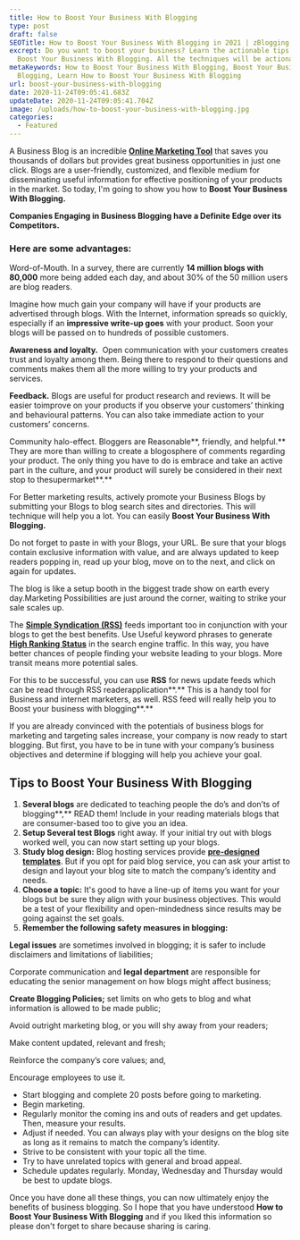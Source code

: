 ```yaml
---
title: How to Boost Your Business With Blogging
type: post
draft: false
SEOTitle: How to Boost Your Business With Blogging in 2021 | zBlogging
excrept: Do you want to boost your business? Learn the actionable tips on How to
  Boost Your Business With Blogging. All the techniques will be actionable.
metaKeywords: How to Boost Your Business With Blogging, Boost Your Business With
  Blogging, Learn How to Boost Your Business With Blogging
url: boost-your-business-with-blogging
date: 2020-11-24T09:05:41.683Z
updateDate: 2020-11-24T09:05:41.704Z
image: /uploads/how-to-boost-your-business-with-blogging.jpg
categories:
  - Featured
---
```

A Business Blog is an incredible **[Online Marketing Tool](https://zblogging.com/best-content-marketing-tools/)** that saves you thousands of dollars but provides great business opportunities in just one click. Blogs are a user-friendly, customized, and flexible medium for disseminating useful information for effective positioning of your products in the market. So today, I'm going to show you how to **Boost Your Business With Blogging.**

**Companies Engaging in Business Blogging have a Definite Edge over its Competitors.** 

### Here are some advantages:

Word-of-Mouth. In a survey, there are currently **14 million blogs with 80,000** more being added each day, and about 30% of the 50 million users are blog readers.

Imagine how much gain your company will have if your products are advertised through blogs. With the Internet, information spreads so quickly, especially if an **impressive write-up goes** with your product. Soon your blogs will be passed on to hundreds of possible customers.

**Awareness and loyalty.**  Open communication with your customers creates trust and loyalty among them. Being there to respond to their questions and comments makes them all the more willing to try your products and services.

**Feedback.** Blogs are useful for product research and reviews. It will be easier toimprove on your products if you observe your customers’ thinking and behavioural patterns. You can also take immediate action to your customers’ concerns.

Community halo-effect. Bloggers are Reasonable**, friendly, and helpful.** They are more than willing to create a blogosphere of comments regarding your product. The only thing you have to do is embrace and take an active part in the culture, and your product will surely be considered in their next stop to thesupermarket**.**

For Better marketing results, actively promote your Business Blogs by submitting your Blogs to blog search sites and directories. This will technique will help you a lot. You can easily **Boost Your Business With Blogging.**

Do not forget to paste in with your Blogs, your URL. Be sure that your blogs contain exclusive information with value, and are always updated to keep readers popping in, read up your blog, move on to the next, and click on again for updates.

The blog is like a setup booth in the biggest trade show on earth every day.Marketing Possibilities are just around the corner, waiting to strike your sale scales up.

The **[Simple Syndication (RSS)](https://en.wikipedia.org/wiki/RSS)** feeds important too in conjunction with your blogs to get the best benefits. Use Useful keyword phrases to generate **[High Ranking Status](https://zblogging.com/how-to-drive-free-website-traffic/)** in the search engine traffic. In this way, you have better chances of people finding your website leading to your blogs. More transit means more potential sales.

For this to be successful, you can use **RSS** for news update feeds which can be read through RSS readerapplication**.** This is a handy tool for Business and internet marketers, as well. RSS feed will really help you to Boost your business with blogging**.**

If you are already convinced with the potentials of business blogs for marketing and targeting sales increase, your company is now ready to start blogging. But first, you have to be in tune with your company’s business objectives and determine if blogging will help you achieve your goal.

## Tips to Boost Your Business With Blogging

1. **Several blogs** are dedicated to teaching people the do’s and don’ts of blogging**,** READ them! Include in your reading materials blogs that are consumer-based too to give you an idea.
2. **Setup Several test Blogs** right away. If your initial try out with blogs worked well, you can now start setting up your blogs.
3. **Study blog design:** Blog hosting services provide **[pre-designed templates](https://www.webibazaar.com/templates/website-design-templates)**. But if you opt for paid blog service, you can ask your artist to design and layout your blog site to match the company’s identity and needs.
4. **Choose a topic:** It's good to have a line-up of items you want for your blogs but be sure they align with your business objectives. This would be a test of your flexibility and open-mindedness since results may be going against the set goals.
5. **Remember the following safety measures in blogging:**

**Legal issues** are sometimes involved in blogging; it is safer to include disclaimers and limitations of liabilities;

Corporate communication and **legal department** are responsible for educating the senior management on how blogs might affect business;

**Create Blogging Policies;** set limits on who gets to blog and what information is allowed to be made public;

Avoid outright marketing blog, or you will shy away from your readers;

Make content updated, relevant and fresh;

Reinforce the company’s core values; and,

Encourage employees to use it.

* Start blogging and complete 20 posts before going to marketing.
* Begin marketing.
* Regularly monitor the coming ins and outs of readers and get updates. Then, measure your results.
* Adjust if needed. You can always play with your designs on the blog site as long as it remains to match the company’s identity.
* Strive to be consistent with your topic all the time.
* Try to have unrelated topics with general and broad appeal.
* Schedule updates regularly. Monday, Wednesday and Thursday would be best to update blogs.

Once you have done all these things, you can now ultimately enjoy the benefits of business blogging. So I hope that you have understood **How to Boost Your Business With Blogging** and if you liked this information so please don't forget to share because sharing is caring.